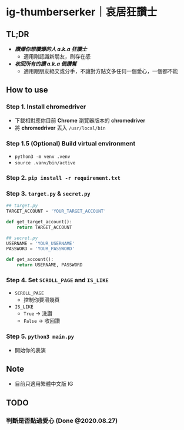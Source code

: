 # ig-thumberserker｜哀居狂讚士

## TL;DR
- ***讚爆你想讚爆的人 a.k.a 狂讚士***
  - 適用剛認識新朋友，刷存在感
- ***收回所有的讚 a.k.a 倒讚幫***
  - 適用跟朋友絕交或分手，不讓對方貼文多任何一個愛心，一個都不能

## How to use
### Step 1. Install chromedriver
- 下載相對應你目前 **Chrome** 瀏覽器版本的 **chromedriver**
- 將 **chromedriver** 丟入 `/usr/local/bin`

### Step 1.5 (Optional) Build virtual environment
- `python3 -m venv .venv`
- `source .vanv/bin/active`
  
### Step 2. `pip install -r requirement.txt`

### Step 3. `target.py` & `secret.py`
```python
## target.py
TARGET_ACCOUNT = 'YOUR_TARGET_ACCOUNT'

def get_target_account():
    return TARGET_ACCOUNT
```

```python
## secret.py
USERNAME = 'YOUR_USERNAME'
PASSWORD = 'YOUR_PASSWORD'

def get_account():
    return USERNAME, PASSWORD
```

### Step 4. Set `SCROLL_PAGE` and `IS_LIKE`
- `SCROLL_PAGE`
  - 控制你要滑幾頁
- `IS_LIKE`
  - `True` -> 洗讚
  - `False` -> 收回讚

### Step 5. `python3 main.py`
- 開始你的表演

## Note
- 目前只適用繁體中文版 IG

## TODO

### ~~判斷是否點過愛心~~ (Done @2020.08.27)
